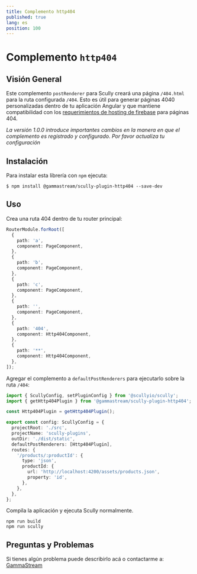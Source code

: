 ```yaml
---
title: Complemento http404
published: true
lang: es
position: 100
---
```


# Complemento  `http404`

<div class="docs-link_table">
  <a class="homepage" href="https://github.com/gammastream/scully-plugins"></a>
  <a class="repository" href="https://github.com/gammastream/scully-plugins/tree/master/projects/scully-plugin-http404"></a>
</div>

## Visión General

Este complemento `postRenderer` para Scully creará una página `/404.html` para la ruta configurada `/404`. Esto es útil para generar páginas 4040 personalizadas dentro de tu aplicación Angular y que mantiene compatibilidad con los [requerimientos de hosting de firebase](https://firebase.google.com/docs/hosting/full-config#404) para páginas 404.

_La versión 1.0.0 introduce importantes cambios en la manera en que el complemento es registrado y configurado. Por favor actualiza tu configuración_

## Instalación

Para instalar esta librería con `npm` ejecuta:

```
$ npm install @gammastream/scully-plugin-http404 --save-dev
```

## Uso

Crea una ruta 404 dentro de tu router principal:

```typescript
RouterModule.forRoot([
  {
    path: 'a',
    component: PageComponent,
  },
  {
    path: 'b',
    component: PageComponent,
  },
  {
    path: 'c',
    component: PageComponent,
  },
  {
    path: '',
    component: PageComponent,
  },
  {
    path: '404',
    component: Http404Component,
  },
  {
    path: '**',
    component: Http404Component,
  },
]);
```

Agregar el complemento a `defaultPostRenderers` para ejecutarlo sobre la ruta `/404`:

```typescript
import { ScullyConfig, setPluginConfig } from '@scullyio/scully';
import { getHttp404Plugin } from '@gammastream/scully-plugin-http404';

const Http404Plugin = getHttp404Plugin();

export const config: ScullyConfig = {
  projectRoot: './src',
  projectName: 'scully-plugins',
  outDir: './dist/static',
  defaultPostRenderers: [Http404Plugin],
  routes: {
    '/products/:productId': {
      type: 'json',
      productId: {
        url: 'http://localhost:4200/assets/products.json',
        property: 'id',
      },
    },
  },
};
```

Compila la aplicación y ejecuta Scully normalmente.

```
npm run build
npm run scully
```

## Preguntas y Problemas

Si tienes algún problema puede describirlo acá o contactarme a: [GammaStream](https://gamma.stream/)
